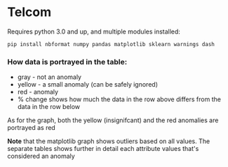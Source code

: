 # Telcom

Requires python 3.0 and up, and multiple modules installed:
```
pip install nbformat numpy pandas matplotlib sklearn warnings dash
```

### How data is portrayed in the table:

- gray - not an anomaly
- yellow - a small anomaly (can be safely ignored)
- red - anomaly
- % change shows how much the data in the row above differs from the data in the row below

As for the graph, both the yellow (insignifcant) and the red anomalies are portrayed as red

**Note** that the matplotlib graph shows outliers based on all values. The separate tables
shows further in detail each attribute values that's considered an anomaly